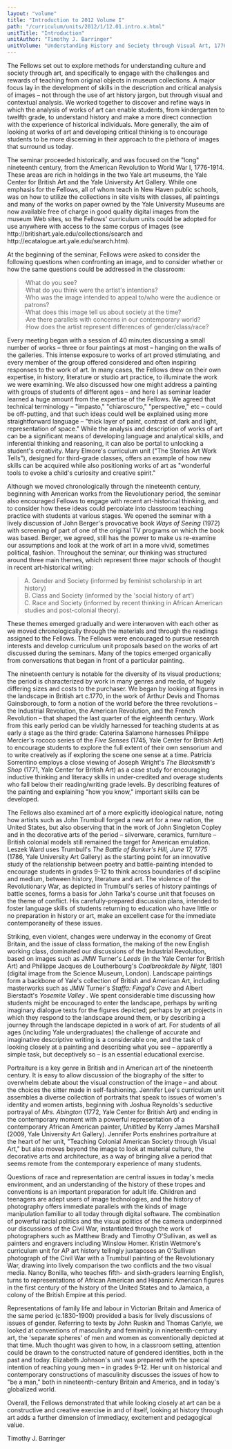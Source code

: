 ```yaml
---
layout: "volume"
title: "Introduction to 2012 Volume I"
path: "/curriculum/units/2012/1/12.01.intro.x.html"
unitTitle: "Introduction"
unitAuthor: "Timothy J. Barringer"
unitVolume: "Understanding History and Society through Visual Art, 1776 to 1914"
---
```

<body>
 <p>
  The Fellows set out to explore methods for understanding culture and society through art, and specifically to engage with the challenges and rewards of teaching from original objects in museum collections. A major focus lay in the development of skills in the description and critical analysis of images – not through the use of art history jargon, but through visual and contextual analysis. We worked together to discover and refine ways in which the analysis of works of art can enable students, from kindergarten to twelfth grade, to understand history and make a more direct connection with the experience of historical individuals. More generally, the aim of looking at works of art and developing critical thinking is to encourage students to be more discerning in their approach to the plethora of images that surround us today.
 </p>
<p>
  The seminar proceeded historically, and was focused on the "long" nineteenth century, from the American Revolution to World War I, 1776-1914. These areas are rich in holdings in the two Yale art museums, the Yale Center for British Art and the Yale University Art Gallery. While one emphasis for the Fellows, all of whom teach in New Haven public schools, was on how to utilize the collections in site visits with classes, all paintings and many of the works on paper owned by the Yale University Museums are now available free of charge in good quality digital images from the museum Web sites, so the Fellows' curriculum units could be adopted for use anywhere with access to the same corpus of images (see http://britishart.yale.edu/collections/search and  http://ecatalogue.art.yale.edu/search.htm).
 </p>
<p>
  At the beginning of the seminar, Fellows were asked to consider the following questions when confronting an image, and to consider whether or how the same questions could be addressed in the classroom:
 </p>

<blockquote>
  <dl>
   <dt>
    ·What do you see?
    <dt>
     ·What do you think were the artist's intentions?
     <dt>
      ·Who was the image intended to appeal to/who were the audience or patrons?
      <dt>
       ·What does this image tell us about society at the time?
       <dt>
        ·Are there parallels with concerns in our contemporary world?
        <dt>
         ·How does the artist represent differences of gender/class/race?
        </dt>
       </dt>
      </dt>
     </dt>
    </dt>
   </dt>
  </dl>
 </blockquote>
 <p>
  Every meeting began with a session of 40 minutes discussing a small number of works – three or four paintings at most – hanging on the walls of the galleries. This intense exposure to works of art proved stimulating, and every member of the group offered considered and often inspiring responses to the work of art. In many cases, the Fellows drew on their own expertise, in history, literature or studio art practice, to illuminate the work we were examining. We also discussed how one might address a painting with groups of students of different ages – and here I as seminar leader learned a huge amount from the expertise of the Fellows. We agreed that technical terminology – "impasto," "chiaroscuro," "perspective," etc – could be off-putting, and that such ideas could well be explained using more straightforward language – "thick layer of paint, contrast of dark and light, representation of space." While the analysis and description of works of art can be a significant means of developing language and analytical skills, and inferential thinking and reasoning, it can also be portal to unlocking a student's creativity. Mary Elmore's curriculum unit ("The Stories Art Work Tells"), designed for third-grade classes, offers an example of how new skills can be acquired while also positioning works of art as "wonderful tools to evoke a child's curiosity and creative spirit."
 </p>
<p>
  Although we moved chronologically through the nineteenth century, beginning with American works from the Revolutionary period, the seminar also encouraged Fellows to engage with recent art-historical thinking, and to consider how these ideas could percolate into classroom teaching practice with students at various stages. We opened the seminar with a lively discussion of John Berger's provocative book
  <i>
   Ways of Seeing
  </i>
  (1972) with screening of part of one of the original TV programs on which the book was based.  Berger, we agreed, still has the power to make us re-examine our assumptions and look at the work of art in a more vivid, sometimes political, fashion. Throughout the seminar, our thinking was structured around three main themes, which represent three major schools of thought in recent art-historical writing:
 </p>

<blockquote>
  <dl>
   <dt>
    A. Gender and Society (informed by feminist scholarship in art history)
    <dt>
     <dt>
      B. Class and Society (informed by the 'social history of art')
      <dt>
       <dt>
        C. Race and Society (informed by recent thinking in African American studies and post-colonial theory).
       </dt>
      </dt>
     </dt>
    </dt>
   </dt>
  </dl>
 </blockquote>
 <p>
  These themes emerged gradually and were interwoven with each other as we moved chronologically through the materials and through the readings assigned to the Fellows. The Fellows were encouraged to pursue research interests and develop curriculum unit proposals based on the works of art discussed during the seminars. Many of the topics emerged organically from conversations that began in front of a particular painting.
 </p>
<p>
  The nineteenth century is notable for the diversity of its visual productions; the period is characterized by work in many genres and media, of hugely differing sizes and costs to the purchaser.  We began by looking at figures in the landscape in British art c.1770, in the work of Arthur Devis and Thomas Gainsborough, to form a notion of the world before the three revolutions – the Industrial Revolution, the American Revolution, and the French Revolution – that shaped the last quarter of the eighteenth century. Work from this early period can be vividly harnessed for teaching students at as early a stage as the third grade: Caterina Salamone harnesses Philippe Mercier's rococo series of the
  <i>
   Five Senses
  </i>
  (1745, Yale Center for British Art) to encourage students to explore the full extent of their own sensorium and to write creatively as if exploring the scene one sense at a time. Patricia Sorrentino employs a close viewing of Joseph Wright's
  <i>
   The Blacksmith's Shop
  </i>
  (1771, Yale Center for British Art) as a case study for encouraging inductive thinking and literacy skills in under-credited and overage students who fall below their reading/writing grade levels. By describing features of the painting and explaining "how you know," important skills can be developed.
 </p>
<p>
  The Fellows also examined art of a more explicitly ideological nature, noting how artists such as John Trumbull forged a new art for a new nation, the United States, but also observing that in the work of John Singleton Copley and in the decorative arts of the period – silverware, ceramics, furniture – British colonial models still remained the target for American emulation. Leszek Ward uses Trumbull's
  <i>
   The Battle of Bunker's Hill, June 17, 1775
  </i>
  (1786, Yale University Art Gallery) as the starting point for an innovative study of the relationship between poetry and battle-painting intended to encourage students in grades 9-12 to think across boundaries of discipline and medium, between history, literature and art. The violence of the Revolutionary War, as depicted in Trumbull's series of history paintings of battle scenes, forms a basis for John Tarka's course unit that focuses on the theme of conflict. His carefully-prepared discussion plans, intended to foster language skills of students returning to education who have little or no preparation in history or art, make an excellent case for the immediate contemporaneity of these issues.
 </p>
<p>
  Striking, even violent, changes were underway in the economy of Great Britain, and the issue of class formation, the making of the new English working class, dominated our discussions of the Industrial Revolution, based on images such as JMW Turner's
  <i>
   Leeds
  </i>
  (in the Yale Center for British Art) and Phillippe Jacques de Loutherbourg's
  <i>
   Coalbrookdale by Night,
  </i>
  1801 (digital image from the Science Museum, London). Landscape paintings form a backbone of Yale's collection of British and American Art, including masterworks such as JMW Turner's
  <i>
   Staffa: Fingal's Cave
  </i>
  and Albert Bierstadt's
  <i>
   Yosemite Valley
  </i>
  . We spent considerable time discussing how students might be encouraged to enter the landscape, perhaps by writing imaginary dialogue texts for the figures depicted; perhaps by art projects in which they respond to the landscape around them, or by describing a journey through the landscape depicted in a work of art. For students of all ages (including Yale undergraduates) the challenge of accurate and imaginative descriptive writing is a considerable one, and the task of looking closely at a painting and describing what you see – apparently a simple task, but deceptively so – is an essential educational exercise.
 </p>
<p>
  Portraiture is a key genre in British and in American art of the nineteenth century. It is easy to allow discussion of the biography of the sitter to overwhelm debate about the visual construction of the image – and about the choices the sitter made in self-fashioning. Jennifer Lee's curriculum unit assembles a diverse collection of portraits that speak to issues of women's identity and women artists, beginning with Joshua Reynolds's seductive portrayal of
  <i>
   Mrs. Abington
  </i>
  (1772, Yale Center for British Art) and ending in the contemporary moment with a powerful representation of a contemporary African American painter,
  <i>
   Unititled
  </i>
  by Kerry James Marshall (2009, Yale University Art Gallery). Jennifer Ports enshrines portraiture at the heart of her unit, "Teaching Colonial American Society through Visual Art," but also moves beyond the image to look at material culture, the decorative arts and architecture, as a way of bringing alive a period that seems remote from the contemporary experience of many students.
 </p>
<p>
  Questions of race and representation are central issues in today's media environment, and an understanding of the history of these tropes and conventions is an important preparation for adult life. Children and teenagers are adept users of image technologies, and the history of photography offers immediate parallels with the kinds of image manipulation familiar to all today through digital software. The combination of powerful racial politics and the visual politics of the camera underpinned our discussions of the Civil War, instantiated through the work of photographers such as Matthew Brady and Timothy O'Sullivan, as well as painters and engravers including Winslow Homer. Kristin Wetmore's curriculum unit for AP art history tellingly juxtaposes an O'Sullivan photograph of the Civil War with a Trumbull painting of the Revolutionary War, drawing into lively comparison the two conflicts and the two visual media. Nancy Bonilla, who teaches fifth- and sixth-graders learning English, turns to representations of African American and Hispanic American figures in the first century of the history of the United States and to Jamaica, a colony of the British Empire at this period.
 </p>
<p>
  Representations of family life and labour in Victorian Britain and America of the same period (c.1830-1900) provided a basis for lively discussions of issues of gender. Referring to texts by John Ruskin and Thomas Carlyle, we looked at conventions of masculinity and femininity in nineteenth-century art, the 'separate spheres' of men and women as conventionally depicted at that time. Much thought was given to how, in a classroom setting, attention could be drawn to the constructed nature of gendered identities, both in the past and today. Elizabeth Johnson's unit was prepared with the special intention of reaching young men – in grades 9-12. Her unit on historical and contemporary constructions of masculinity discusses the issues of how to "be a man," both in nineteenth-century Britain and America, and in today's globalized world.
 </p>
<p>
  Overall, the Fellows demonstrated that while looking closely at art can be a constructive and creative exercise in and of itself, looking at history through art adds a further dimension of immediacy, excitement and pedagogical value.
 </p>
<p>
  Timothy J. Barringer
 </p>


</body>